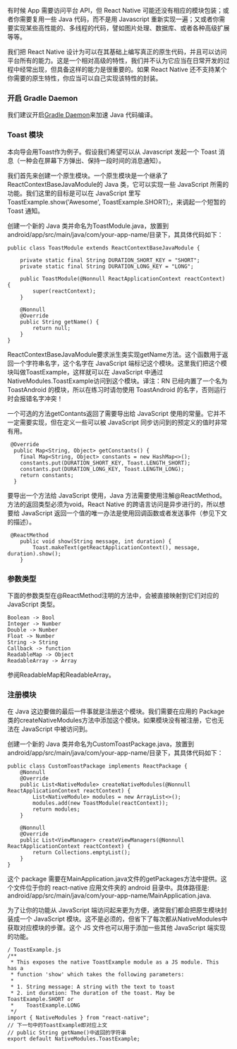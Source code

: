 有时候 App 需要访问平台 API，但 React Native 可能还没有相应的模块包装；或者你需要复用一些 Java 代码，而不是用 Javascript 重新实现一遍；又或者你需要实现某些高性能的、多线程的代码，譬如图片处理、数据库、或者各种高级扩展等等。

我们把 React Native 设计为可以在其基础上编写真正的原生代码，并且可以访问平台所有的能力。这是一个相对高级的特性，我们并不认为它应当在日常开发的过程中经常出现，但具备这样的能力是很重要的。如果 React Native 还不支持某个你需要的原生特性，你应当可以自己实现该特性的封装。

### 开启 Gradle Daemon

我们建议开启[Gradle Daemon](https://docs.gradle.org/2.9/userguide/gradle_daemon.html)来加速 Java 代码编译。

### Toast 模块
本向导会用Toast作为例子。假设我们希望可以从 Javascript 发起一个 Toast 消息（一种会在屏幕下方弹出、保持一段时间的消息通知）。

我们首先来创建一个原生模块。一个原生模块是一个继承了ReactContextBaseJavaModule的 Java 类，它可以实现一些 JavaScript 所需的功能。我们这里的目标是可以在 JavaScript 里写ToastExample.show('Awesome', ToastExample.SHORT);，来调起一个短暂的 Toast 通知。

创建一个新的 Java 类并命名为ToastModule.java，放置到android/app/src/main/java/com/your-app-name/目录下，其具体代码如下：

```
public class ToastModule extends ReactContextBaseJavaModule {

    private static final String DURATION_SHORT_KEY = "SHORT";
    private static final String DURATION_LONG_KEY = "LONG";

    public ToastModule(@Nonnull ReactApplicationContext reactContext) {
        super(reactContext);
    }

    @Nonnull
    @Override
    public String getName() {
        return null;
    }
}
```
ReactContextBaseJavaModule要求派生类实现getName方法。这个函数用于返回一个字符串名字，这个名字在 JavaScript 端标记这个模块。这里我们把这个模块叫做ToastExample，这样就可以在 JavaScript 中通过NativeModules.ToastExample访问到这个模块。译注：RN 已经内置了一个名为 ToastAndroid 的模块，所以在练习时请勿使用 ToastAndroid 的名字，否则运行时会报错名字冲突！

一个可选的方法getContants返回了需要导出给 JavaScript 使用的常量。它并不一定需要实现，但在定义一些可以被 JavaScript 同步访问到的预定义的值时非常有用。


```
 @Override
  public Map<String, Object> getConstants() {
    final Map<String, Object> constants = new HashMap<>();
    constants.put(DURATION_SHORT_KEY, Toast.LENGTH_SHORT);
    constants.put(DURATION_LONG_KEY, Toast.LENGTH_LONG);
    return constants;
  }
```

要导出一个方法给 JavaScript 使用，Java 方法需要使用注解@ReactMethod。方法的返回类型必须为void。React Native 的跨语言访问是异步进行的，所以想要给 JavaScript 返回一个值的唯一办法是使用回调函数或者发送事件（参见下文的描述）。

```
 @ReactMethod
    public void show(String message, int duration) {
        Toast.makeText(getReactApplicationContext(), message, duration).show();
    }
```

### 参数类型

下面的参数类型在@ReactMethod注明的方法中，会被直接映射到它们对应的 JavaScript 类型。

```
Boolean -> Bool
Integer -> Number
Double -> Number
Float -> Number
String -> String
Callback -> function
ReadableMap -> Object
ReadableArray -> Array
```
参阅ReadableMap和ReadableArray。

### 注册模块
在 Java 这边要做的最后一件事就是注册这个模块。我们需要在应用的 Package 类的createNativeModules方法中添加这个模块。如果模块没有被注册，它也无法在 JavaScript 中被访问到。

创建一个新的 Java 类并命名为CustomToastPackage.java，放置到android/app/src/main/java/com/your-app-name/目录下，其具体代码如下：


```
public class CustomToastPackage implements ReactPackage {
    @Nonnull
    @Override
    public List<NativeModule> createNativeModules(@Nonnull ReactApplicationContext reactContext) {
        List<NativeModule> modules = new ArrayList<>();
        modules.add(new ToastModule(reactContext));
        return modules;
    }

    @Nonnull
    @Override
    public List<ViewManager> createViewManagers(@Nonnull ReactApplicationContext reactContext) {
        return Collections.emptyList();
    }
}
```
这个 package 需要在MainApplication.java文件的getPackages方法中提供。这个文件位于你的 react-native 应用文件夹的 android 目录中。具体路径是: android/app/src/main/java/com/your-app-name/MainApplication.java.



为了让你的功能从 JavaScript 端访问起来更为方便，通常我们都会把原生模块封装成一个 JavaScript 模块。这不是必须的，但省下了每次都从NativeModules中获取对应模块的步骤。这个 JS 文件也可以用于添加一些其他 JavaScript 端实现的功能。
```
/ ToastExample.js
/**
 * This exposes the native ToastExample module as a JS module. This has a
 * function 'show' which takes the following parameters:
 *
 * 1. String message: A string with the text to toast
 * 2. int duration: The duration of the toast. May be ToastExample.SHORT or
 *    ToastExample.LONG
 */
import { NativeModules } from "react-native";
// 下一句中的ToastExample即对应上文
// public String getName()中返回的字符串
export default NativeModules.ToastExample;
```
